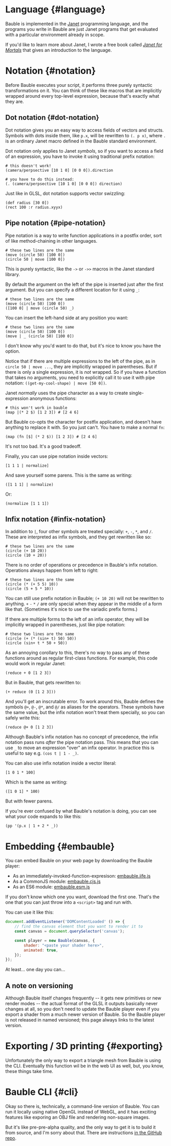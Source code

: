 # Language {#language}

Bauble is implemented in the [Janet](https://janet-lang.org/) programming language, and the programs you write in Bauble are just Janet programs that get evaluated with a particular environment already in scope.

If you'd like to learn more about Janet, I wrote a free book called [*Janet for Mortals*](https://janet.guide/) that gives an introduction to the language.

# Notation {#notation}

Before Bauble executes your script, it performs three purely syntactic transformations on it. You can think of these like macros that are implicitly wrapped around every top-level expression, because that's exactly what they are.

## Dot notation {#dot-notation}

Dot notation gives you an easy way to access fields of vectors and structs. Symbols with dots inside them, like `p.x`, will be rewritten to `(. p x)`, where `.` is an ordinary Janet macro defined in the Bauble standard environment.

Dot notation only applies to Janet *symbols*, so if you want to access a field of an expression, you have to invoke it using traditional prefix notation:

```
# this doesn't work!
(camera/perpsective [10 1 0] [0 0 0]).direction

# you have to do this instead:
(. (camera/perpsective [10 1 0] [0 0 0]) direction)
```

Just like in GLSL, dot notation supports vector swizzling:

```example
(def radius [30 0])
(rect 100 :r radius.xyyx)
```

## Pipe notation {#pipe-notation}

Pipe notation is a way to write function applications in a postfix order, sort of like method-chaining in other languages.

```example
# these two lines are the same
(move (circle 50) [100 0])
(circle 50 | move [100 0])
```

This is purely syntactic, like the `->` or `->>` macros in the Janet standard library.

By default the argument on the left of the pipe is inserted just after the first argument. But you can specify a different location for it using `_`:

```example
# these two lines are the same
(move (circle 50) [100 0])
([100 0] | move (circle 50) _)
```

You can insert the left-hand side at any position you want:

```example
# these two lines are the same
(move (circle 50) [100 0])
(move | _ (circle 50) [100 0])
```

I don't know why you'd want to do that, but it's nice to know you have the option.

Notice that if there are multiple expressions to the left of the pipe, as in `circle 50 | move ...`, they are implicitly wrapped in parentheses. But if there is only a single expression, it is *not* wrapped. So if you have a function that takes no arguments, you need to explicitly call it to use it with pipe notation: `((get-my-cool-shape) | move [50 0])`.

Janet *normally* uses the pipe character as a way to create single-expression anonymous functions:

```
# this won't work in bauble
(map |(* 2 $) [1 2 3]) # [2 4 6]
```

But Bauble co-opts the character for postfix application, and doesn't have anything to replace it with. So you just can't. You have to make a normal `fn`:

```
(map (fn [$] (* 2 $)) [1 2 3]) # [2 4 6]
```

It's not too bad. It's a good tradeoff.

Finally, you can use pipe notation inside vectors:

```
[1 1 1 | normalize]
```

And save yourself some parens. This is the same as writing:


```
([1 1 1] | normalize)
```

Or:

```
(normalize [1 1 1])
```

## Infix notation {#infix-notation}

In addition to `|`, four other symbols are treated specially: `+`, `-`, `*`, and `/`. These are interpreted as infix symbols, and they get rewritten like so:

```example
# these two lines are the same
(circle (+ 10 20))
(circle (10 + 20))
```

There is no order of operations or precedence in Bauble's infix notation. Operations always happen from left to right:

```example
# these two lines are the same
(circle (* (+ 5 5) 10))
(circle (5 + 5 * 10))
```

You can still use prefix notation in Bauble; `(+ 10 20)` will not be rewritten to anything. `+` `-` `*` `/` are only special when they appear in the middle of a form like that. (Sometimes it's nice to use the variadic prefix forms.)

If there are multiple forms to the left of an infix operator, they will be implicitly wrapped in parentheses, just like pipe notation:

```example
# these two lines are the same
(circle (+ (* (sin+ t) 50) 50))
(circle (sin+ t * 50 + 50))
```

As an annoying corollary to this, there's no way to pass any of these functions around as regular first-class functions. For example, this code would work in regular Janet:

```
(reduce + 0 [1 2 3])
```

But in Bauble, that gets rewritten to:

```
(+ reduce (0 [1 2 3]))
```

And you'll get an inscrutable error. To work around this, Bauble defines the symbols `@+`, `@-`, `@*`, and `@/` as aliases for the operators. These symbols have the same value, but the infix notation won't treat them specially, so you can safely write this:

```
(reduce @+ 0 [1 2 3])
```

Although Bauble's infix notation has no concept of precedence, the infix notation pass runs *after* the pipe notation pass. This means that you can use `_` to move an expression "over" an infix operator. In practice this is useful to say e.g. `(cos t | 1 - _)`.

You can also use infix notation inside a vector literal:

```
[1 0 1 * 100]
```

Which is the same as writing:

```
([1 0 1] * 100)
```

But with fewer parens.

If you're ever confused by what Bauble's notation is doing, you can see what your code expands to like this:

```example
(pp '(p.x | 1 + 2 * _))
```

# Embedding {#embauble}

You can embed Bauble on your web page by downloading the Bauble player:

- As an immediately-invoked-function-expresison: <a href="PLACEHOLDER_EMBAUBLE_IIFE" download="embauble.iife.js">embauble.iife.js</a>
- As a CommonJS module: <a href="PLACEHOLDER_EMBAUBLE_CJS" download="embauble.cjs.js">embauble.cjs.js</a>
- As an ES6 module: <a href="PLACEHOLDER_EMBAUBLE_ESM" download="embauble.esm.js">embauble.esm.js</a>

If you don't know which one you want, download the first one. That's the one that you can just throw into a `<script>` tag and run with.

You can use it like this:

```javascript
document.addEventListener('DOMContentLoaded' () => {
    // find the canvas element that you want to render it to
    const canvas = document.querySelector('canvas');

    const player = new Bauble(canvas, {
        shader: "<paste your shader here>",
        animated: true,
    });
});
```

At least... one day you can...

## A note on versioning

Although Bauble itself changes frequently -- it gets new primitives or new render modes -- the actual format of the GLSL it outputs basically never changes at all, so you don't need to update the Bauble player even if you export a shader from a much newer version of Bauble. So the Bauble player is not released in named versioned; this page always links to the latest version.

# Exporting / 3D printing {#exporting}

Unfortunately the only way to export a triangle mesh from Bauble is using the CLI. Eventually this function wil be in the web UI as well, but, you know, these things take time.

# Bauble CLI {#cli}

Okay so there is, technically, a command-line version of Bauble. You can run it locally using native OpenGL instead of WebGL, and it has exciting features like exporing an OBJ file and rendering non-square images.

But it's like pre-pre-alpha quality, and the only way to get it is to build it from source, and I'm sorry about that. There are instructions [in the GitHub repo](https://github.com/ianthehenry/bauble#cli).
